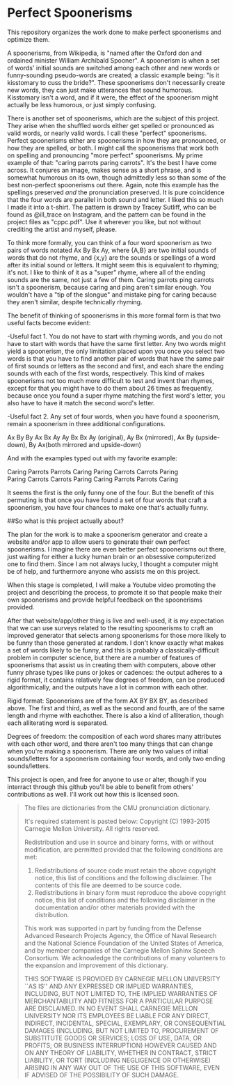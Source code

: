 # Perfect Spoonerisms
This repository organizes the work done to make perfect spoonerisms and optimize them. 

A spoonerisms, from Wikipedia, is "named after the Oxford don and ordained minister William Archibald Spooner". A spoonerism is when a set of words' initial sounds are switched among each other and new words or funny-sounding pseudo-words are created; a classic example being: "is it kisstomary to cuss the bride?". These spoonerisms don't necessarily create new words, they can just make utterances that sound humorous. Kisstomary isn't a word, and if it were, the effect of the spoonerism might actually be less humorous, or just simply confusing. 

There is another set of spoonerisms, which are the subject of this project. They arise when the shuffled words either get spelled or pronounced as valid words, or nearly valid words. I call these "perfect" spoonerisms. Perfect spoonerisms either are spoonerisms in how they are pronounced, or how they are spelled, or both. I might call the spoonerisms that work both on spelling and pronouncing "more perfect" spoonerisms. My prime example of that: "caring parrots paring carrots". It's the best I have come across. It conjures an image, makes sense as a short phrase, and is somewhat humorous on its own, though admittedly less so than some of the best non-perfect spoonerisms out there. Again, note this example has the spellings preserved *and* the pronunciation preserved. It is pure coincidence that the four words are parallel in both sound and letter. I liked this so much I made it into a t-shirt. The pattern is drawn by Tracey Sutliff, who can be found as @ill_trace on Instagram, and the pattern can be found in the project files as "cppc.pdf". Use it wherever you like, but not without crediting the artist and myself, please. 

To think more formally, you can think of a four word spoonerism as two pairs of words notated Ax By Bx Ay, where {A,B} are two initial sounds of words that do not rhyme, and {x,y} are the sounds or spellings of a word after its initial sound or letters. It might seem this is equivalent to rhyming; it's not. I like to think of it as a "super" rhyme, where all of the ending sounds are the same, not just a few of them. Caring parrots ping carrots isn't a spoonerism, because caring and ping aren't similar enough. You wouldn't have a "tip of the slongue" and mistake ping for caring because they aren't similar, despite technically rhyming.

The benefit of thinking of spoonerisms in this more formal form is that two useful facts become evident:

-Useful fact 1. You do not have to start with rhyming words, and you do not have to start with words that have the same first       letter. Any two words might yield a spoonerism, the only limitation placed upon you once you select two words is that you have to find another pair of words that have the same pair of first sounds or letters as the second and first, and each share the ending sounds with each of the first words, respectively. This kind of makes spoonerisms not too much more difficult to test and invent than rhymes, except for that you might have to do them about 26 times as frequently, because once you found a super rhyme matching the first word's letter, you also have to have it match the second word's letter. 
     
-Useful fact 2. Any set of four words, when you have found a spoonerism, remain a spoonerism in three additional configurations. 
     
Ax By                 By Ax                Bx Ay                   Ay Bx
Bx Ay (original),     Ay Bx (mirrored),    Ax By (upside-down),    By Ax(both mirrored and upside-down)

And with the examples typed out with my favorite example:

Caring Parrots        Parrots Caring       Paring Carrots          Carrots Paring       
Paring Carrots        Carrots Paring       Caring Parrots          Parrots Caring
     
It seems the first is the only funny one of the four. But the benefit of this permuting is that once you have found a set of four words that craft a spoonerism, you have four chances to make one that's actually funny. 

##So what is this project actually about?

The plan for the work is to make a spoonerism generator and create a website and/or app to allow users to generate their own perfect spoonerisms. I imagine there are even better perfect spoonerisms out there, just waiting for either a lucky human brain or an obsessive computerized one to find them. Since I am not always lucky, I thought a computer might be of help, and furthermore anyone who assists me on this project. 

When this stage is completed, I will make a Youtube video promoting the project and describing the process, to promote it so that people make their own spoonerisms and provide helpful feedback on the spoonerisms provided.

After that website/app/other thing is live and well-used, it is my expectation that we can use surveys related to the resulting spoonerisms to craft an improved generator that selects among spoonerisms for those more likely to be funny than those generated at random. I don't know exactly what makes a set of words likely to be funny, and this is probably a classically-difficult problem in computer science, but there are a number of features of spoonerisms that assist us in creating them with computers, above other funny phrase types like puns or jokes or cadences: the output adheres to a rigid format, it contains relatively few degrees of freedom, can be produced algorithmically, and the outputs have a lot in common with each other. 

Rigid format: Spoonerisms are of the form AX BY BX BY, as described above. The first and third, as well as the second and fourth, are of the same length and rhyme with eachother. There is also a kind of alliteration, though each alliterating word is separated.

Degrees of freedom: the composition of each word shares many attributes with each other word, and there aren't too many things that can change when you're making a spoonerism. There are only two values of initial sounds/letters for a spoonerism containing four words, and only two ending sounds/letters. 



This project is open, and free for anyone to use or alter, though if you interract through this github you'll be able to benefit from others' contributions as well. I'll work out how this is licensed soon. 




>The files are dictionaries from the CMU pronunciation dictionary.
>
>It's required statement is pasted below:
>Copyright (C) 1993-2015 Carnegie Mellon University. All rights reserved.
>
>Redistribution and use in source and binary forms, with or without modification, are permitted provided that the following conditions are met:
>1. Redistributions of source code must retain the above copyright
>   notice, this list of conditions and the following disclaimer.
>   The contents of this file are deemed to be source code.
>2. Redistributions in binary form must reproduce the above copyright
>   notice, this list of conditions and the following disclaimer in
>   the documentation and/or other materials provided with the
>   distribution.
>
>This work was supported in part by funding from the Defense Advanced
>Research Projects Agency, the Office of Naval Research and the National
>Science Foundation of the United States of America, and by member
>companies of the Carnegie Mellon Sphinx Speech Consortium. We acknowledge
>the contributions of many volunteers to the expansion and improvement of
>this dictionary.
>
>THIS SOFTWARE IS PROVIDED BY CARNEGIE MELLON UNIVERSITY ``AS IS'' AND
>ANY EXPRESSED OR IMPLIED WARRANTIES, INCLUDING, BUT NOT LIMITED TO,
>THE IMPLIED WARRANTIES OF MERCHANTABILITY AND FITNESS FOR A PARTICULAR
>PURPOSE ARE DISCLAIMED.  IN NO EVENT SHALL CARNEGIE MELLON UNIVERSITY
>NOR ITS EMPLOYEES BE LIABLE FOR ANY DIRECT, INDIRECT, INCIDENTAL,
>SPECIAL, EXEMPLARY, OR CONSEQUENTIAL DAMAGES (INCLUDING, BUT NOT
>LIMITED TO, PROCUREMENT OF SUBSTITUTE GOODS OR SERVICES; LOSS OF USE,
>DATA, OR PROFITS; OR BUSINESS INTERRUPTION) HOWEVER CAUSED AND ON ANY
>THEORY OF LIABILITY, WHETHER IN CONTRACT, STRICT LIABILITY, OR TORT
>(INCLUDING NEGLIGENCE OR OTHERWISE) ARISING IN ANY WAY OUT OF THE USE
>OF THIS SOFTWARE, EVEN IF ADVISED OF THE POSSIBILITY OF SUCH DAMAGE.
